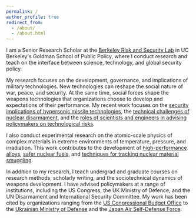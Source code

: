 ```yaml
---
permalink: /
author_profile: true
redirect_from: 
  - /about/
  - /about.html
---
```


I am a Senior Research Scholar at the [Berkeley Risk and Security Lab](https://brsl.berkeley.edu/) in UC Berkeley's Goldman School of Public Policy, where I conduct research and teach on the interface between science, technology, and global security policy.

My research focuses on the development, governance, and implications of military technologies. New technologies can reshape the social nature of war, peace, and security. At the same time, social forces shape the weapons technologies that organizations choose to develop and expectations of their performance. My recent work focuses on the [security implications of hypersonic missile technologies](https://camerontracy.github.io/files/Modeling_the_Performance_of_Hypersonic_Boost-Glide_Missiles.pdf), the [technical challenges of nuclear disarmament](https://camerontracy.github.io/files/Mining_for_the_Bomb_The_Vulnerability_of_Buried_Plutonium_to_Clandestine_Recovery.pdf), and the [roles of scientists and engineers in advising policymakers on technological risks](https://camerontracy.github.io/files/Weapons_Design_Engineering_Ethics_and_the_Duty_to_Inform_A_Case_Study_on_U.S._Hypersonic_Missile_Development.pdf).

I also conduct experimental research on the atomic-scale physics of complex materials in extreme environments of temperature, pressure, and irradiation. This work contributes to the development of [high-performance alloys](https://camerontracy.github.io/files/High_pressure_synthesis_of_a_hexagonal_close-packed_phase_of_the_high-entropy_alloy_CrMnFeCoNi.pdf), [safer nuclear fuels](https://camerontracy.github.io/files/Review_of_recent_experimental_results_on_the_behavior_of_actinide-bearing_oxides_and_related_materials_in_extreme_environments.pdf), and [techniques for tracking nuclear material smuggling](https://camerontracy.github.io/files/Measurement_of_UO2_surface_oxidation_using_grazing-incidence_x-ray_diffraction_Implications_for_nuclear_forensics.pdf).

In addition to my research, I teach undergrad and graduate courses on research methods, scholarly writing, and the sociotechnical dynamics of weapons development. I have advised policymakers at a range of institutions, including the US Congress, the UK Ministry of Defence, and the UN Disarmament and International Security Committee. My work has been cited by organizations ranging from the [US Congressional Budget Office](https://www.cbo.gov/system/files/2023-01/58255-hypersonic.pdf) to the [Ukrainian Ministry of Defense](https://nti.ukrintei.ua/?page_id=5349&lang=en) and the [Japan Air Self-Defense Force](https://www.mod.go.jp/asdf/meguro/center/img/JASIreport20240606.pdf).
